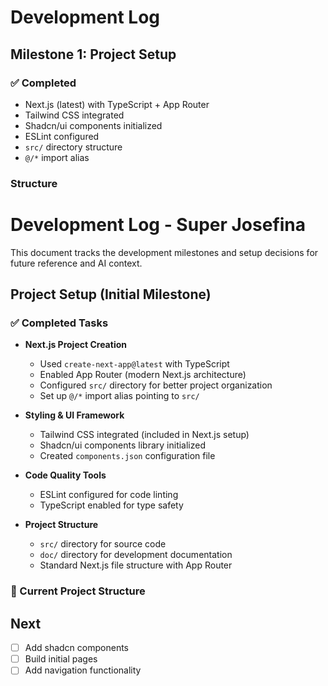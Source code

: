 # Development Log

## Milestone 1: Project Setup

### ✅ Completed

- Next.js (latest) with TypeScript + App Router
- Tailwind CSS integrated
- Shadcn/ui components initialized
- ESLint configured
- `src/` directory structure
- `@/*` import alias

### Structure

# Development Log - Super Josefina

This document tracks the development milestones and setup decisions for future reference and AI context.

## Project Setup (Initial Milestone)

### ✅ Completed Tasks

- **Next.js Project Creation**

  - Used `create-next-app@latest` with TypeScript
  - Enabled App Router (modern Next.js architecture)
  - Configured `src/` directory for better project organization
  - Set up `@/*` import alias pointing to `src/`

- **Styling & UI Framework**

  - Tailwind CSS integrated (included in Next.js setup)
  - Shadcn/ui components library initialized
  - Created `components.json` configuration file

- **Code Quality Tools**

  - ESLint configured for code linting
  - TypeScript enabled for type safety

- **Project Structure**
  - `src/` directory for source code
  - `doc/` directory for development documentation
  - Standard Next.js file structure with App Router

### 🎯 Current Project Structure

## Next

- [ ] Add shadcn components
- [ ] Build initial pages
- [ ] Add navigation functionality
